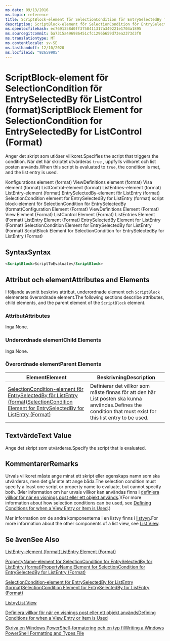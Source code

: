 ```yaml
---
ms.date: 09/13/2016
ms.topic: reference
title: ScriptBlock-element för SelectionCondition för EntrySelectedBy för ListControl (format)
description: ScriptBlock-element för SelectionCondition för EntrySelectedBy för ListControl (format)
ms.openlocfilehash: ec7691358d0ff3758411317a349221e1704a1895
ms.sourcegitcommit: ba7315a496986451cfc1296b659d73ea2373d3f0
ms.translationtype: MT
ms.contentlocale: sv-SE
ms.lasthandoff: 12/10/2020
ms.locfileid: "92659905"
---
```

# <a name="scriptblock-element-for-selectioncondition-for-entryselectedby-for-listcontrol-format"></a><span data-ttu-id="7bf3d-103">ScriptBlock-element för SelectionCondition för EntrySelectedBy för ListControl (format)</span><span class="sxs-lookup"><span data-stu-id="7bf3d-103">ScriptBlock Element for SelectionCondition for EntrySelectedBy for ListControl (Format)</span></span>

<span data-ttu-id="7bf3d-104">Anger det skript som utlöser villkoret.</span><span class="sxs-lookup"><span data-stu-id="7bf3d-104">Specifies the script that triggers the condition.</span></span> <span data-ttu-id="7bf3d-105">När det här skriptet utvärderas `true` , uppfylls villkoret och list posten används.</span><span class="sxs-lookup"><span data-stu-id="7bf3d-105">When this script is evaluated to `true`, the condition is met, and the list entry is used.</span></span>

<span data-ttu-id="7bf3d-106">Konfigurations element (format) ViewDefinitions element (format) Visa element (format) ListControl-element (format) ListEntries-element (format) ListEntry-element (format) EntrySelectedBy-element för ListEntry (format) SelectionCondition element for EntrySelectedBy for ListEntry (format) script block-element för SelectionCondition för EntrySelectedBy (format)</span><span class="sxs-lookup"><span data-stu-id="7bf3d-106">Configuration Element (Format) ViewDefinitions Element (Format) View Element (Format) ListControl Element (Format) ListEntries Element (Format) ListEntry Element (Format) EntrySelectedBy Element for ListEntry (Format) SelectionCondition Element for EntrySelectedBy for ListEntry (Format) ScriptBlock Element for SelectionCondition for EntrySelectedBy for ListEntry (Format)</span></span>

## <a name="syntax"></a><span data-ttu-id="7bf3d-107">Syntax</span><span class="sxs-lookup"><span data-stu-id="7bf3d-107">Syntax</span></span>

```xml
<ScriptBlock>ScriptToEvaluate</ScriptBlock>
```

## <a name="attributes-and-elements"></a><span data-ttu-id="7bf3d-108">Attribut och element</span><span class="sxs-lookup"><span data-stu-id="7bf3d-108">Attributes and Elements</span></span>

<span data-ttu-id="7bf3d-109">I följande avsnitt beskrivs attribut, underordnade element och `ScriptBlock` elementets överordnade element.</span><span class="sxs-lookup"><span data-stu-id="7bf3d-109">The following sections describe attributes, child elements, and the parent element of the `ScriptBlock` element.</span></span>

### <a name="attributes"></a><span data-ttu-id="7bf3d-110">Attribut</span><span class="sxs-lookup"><span data-stu-id="7bf3d-110">Attributes</span></span>

<span data-ttu-id="7bf3d-111">Inga.</span><span class="sxs-lookup"><span data-stu-id="7bf3d-111">None.</span></span>

### <a name="child-elements"></a><span data-ttu-id="7bf3d-112">Underordnade element</span><span class="sxs-lookup"><span data-stu-id="7bf3d-112">Child Elements</span></span>

<span data-ttu-id="7bf3d-113">Inga.</span><span class="sxs-lookup"><span data-stu-id="7bf3d-113">None.</span></span>

### <a name="parent-elements"></a><span data-ttu-id="7bf3d-114">Överordnade element</span><span class="sxs-lookup"><span data-stu-id="7bf3d-114">Parent Elements</span></span>

|<span data-ttu-id="7bf3d-115">Element</span><span class="sxs-lookup"><span data-stu-id="7bf3d-115">Element</span></span>|<span data-ttu-id="7bf3d-116">Beskrivning</span><span class="sxs-lookup"><span data-stu-id="7bf3d-116">Description</span></span>|
|-------------|-----------------|
|[<span data-ttu-id="7bf3d-117">SelectionCondition-element för EntrySelectedBy för ListEntry (format)</span><span class="sxs-lookup"><span data-stu-id="7bf3d-117">SelectionCondition Element for EntrySelectedBy for ListEntry (Format)</span></span>](./selectioncondition-element-for-entryselectedby-for-listcontrol-format.md)|<span data-ttu-id="7bf3d-118">Definierar det villkor som måste finnas för att den här List posten ska kunna användas.</span><span class="sxs-lookup"><span data-stu-id="7bf3d-118">Defines the condition that must exist for this list entry to be used.</span></span>|

## <a name="text-value"></a><span data-ttu-id="7bf3d-119">Textvärde</span><span class="sxs-lookup"><span data-stu-id="7bf3d-119">Text Value</span></span>

<span data-ttu-id="7bf3d-120">Ange det skript som utvärderas.</span><span class="sxs-lookup"><span data-stu-id="7bf3d-120">Specify the script that is evaluated.</span></span>

## <a name="remarks"></a><span data-ttu-id="7bf3d-121">Kommentarer</span><span class="sxs-lookup"><span data-stu-id="7bf3d-121">Remarks</span></span>

<span data-ttu-id="7bf3d-122">Urvals villkoret måste ange minst ett skript eller egenskaps namn som ska utvärderas, men det går inte att ange båda.</span><span class="sxs-lookup"><span data-stu-id="7bf3d-122">The selection condition must specify a least one script or property name to evaluate, but cannot specify both.</span></span> <span data-ttu-id="7bf3d-123">(Mer information om hur urvals villkor kan användas finns i [definiera villkor för när en visnings post eller ett objekt används](./defining-conditions-for-displaying-data.md).)</span><span class="sxs-lookup"><span data-stu-id="7bf3d-123">(For more information about how selection conditions can be used, see [Defining Conditions for when a View Entry or Item is Used](./defining-conditions-for-displaying-data.md).)</span></span>

<span data-ttu-id="7bf3d-124">Mer information om de andra komponenterna i en listvy finns i [listvyn](./creating-a-list-view.md).</span><span class="sxs-lookup"><span data-stu-id="7bf3d-124">For more information about the other components of a list view, see [List View](./creating-a-list-view.md).</span></span>

## <a name="see-also"></a><span data-ttu-id="7bf3d-125">Se även</span><span class="sxs-lookup"><span data-stu-id="7bf3d-125">See Also</span></span>

[<span data-ttu-id="7bf3d-126">ListEntry-element (format)</span><span class="sxs-lookup"><span data-stu-id="7bf3d-126">ListEntry Element (Format)</span></span>](./listentry-element-for-listcontrol-format.md)

[<span data-ttu-id="7bf3d-127">PropertyName-element för SelectionCondition för EntrySelectedBy för ListEntry (format)</span><span class="sxs-lookup"><span data-stu-id="7bf3d-127">PropertyName Element for SelectionCondition for EntrySelectedBy for ListEntry (Format)</span></span>](./propertyname-element-for-selectioncondition-for-entryselectedby-for-listcontrol-format.md)

[<span data-ttu-id="7bf3d-128">SelectionCondition-element för EntrySelectedBy för ListEntry (format)</span><span class="sxs-lookup"><span data-stu-id="7bf3d-128">SelectionCondition Element for EntrySelectedBy for ListEntry (Format)</span></span>](./selectioncondition-element-for-entryselectedby-for-listcontrol-format.md)

[<span data-ttu-id="7bf3d-129">Listvy</span><span class="sxs-lookup"><span data-stu-id="7bf3d-129">List View</span></span>](./creating-a-list-view.md)

[<span data-ttu-id="7bf3d-130">Definiera villkor för när en visnings post eller ett objekt används</span><span class="sxs-lookup"><span data-stu-id="7bf3d-130">Defining Conditions for when a View Entry or Item is Used</span></span>](./defining-conditions-for-displaying-data.md)

[<span data-ttu-id="7bf3d-131">Skriva en Windows PowerShell-formatering och en typ fil</span><span class="sxs-lookup"><span data-stu-id="7bf3d-131">Writing a Windows PowerShell Formatting and Types File</span></span>](./writing-a-powershell-formatting-file.md)
